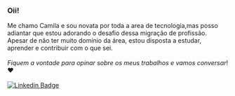 ### Oii!
Me chamo Camila e sou novata por toda a area de tecnologia,mas posso adiantar que estou adorando o desafio dessa migração de profissão.<br>
Apesar de não ter muito domínio da área, estou disposta a estudar, aprender e contribuir com o que sei.<br>
<br>
*Fiquem a vontade para opinar sobre os meus trabalhos e vamos conversar*! ❤️<br>
<br>
[![Linkedin Badge](https://img.shields.io/badge/-LinkedIn-blue?style=flat-square&logo=Linkedin&logoColor=white&link=LINK_LINKEDIN)](https://www.linkedin.com/in/camilablandrade
)
<!--
**camilablandrade/camilablandrade** is a ✨ _special_ ✨ repository because its `README.md` (this file) appears on your GitHub profile.

Here are some ideas to get you started:

- 🔭 I’m currently working on ...
- 🌱 I’m currently learning ...
- 👯 I’m looking to collaborate on ...
- 🤔 I’m looking for help with ...
- 💬 Ask me about ...
- 📫 How to reach me: ...
- 😄 Pronouns: ...
- ⚡ Fun fact: ...
-->
